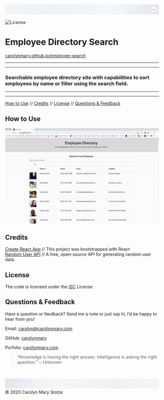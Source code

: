 ![header](./assets/cm_header.png)

<!-- Badges: MAY NEED TO ADJUST LICENSE BADGE URL -->
![License](https://img.shields.io/badge/License-ISC-green) </br>

# Employee Directory Search   
[carolynmary.github.io/employee-search](https://carolynmary.github.io/employee-search/)
 
- - -
- - -
### Searchable employee directory site with capabilities to sort employees by name or filter using the search field.
- - -
- - -

<!-- TOC -->
[How to Use](#how-to-use) // [Credits](#credits) // [License](#license) // [Questions & Feedback](#questions-feedback) 
  
## How to Use 

![demo](./assets/empDir-demo.gif)

## Credits
  
<!-- Third Party Asset Creators? Tutorials> // link to web presence -->
[Create React App](https://github.com/facebook/create-react-app) // This project was bootstrapped with React </br>
[Random User API](https://randomuser.me/) // A free, open-source API for generating random user data. </br>

## License
    
The code is licensed under the [ISC](https://choosealicense.com/licenses/isc/) License.
  
## Questions & Feedback
  
Have a question or feedback? Send me a note or just say hi, I’d be happy to hear from you!
  
Email: carolyn@carolynmary.com </br>
  
GitHub: [carolynmary](https://github.com/carolynmary) </br>
  
Porfolio: [carolynmary.com](https://carolynmary.com) 
  
> “Knowledge is having the right answer. Intelligence is asking the right question.” ~ Unknown
  
</br>

![footer](./assets/cm_footer.png)
© 2020 Carolyn Mary Stolze